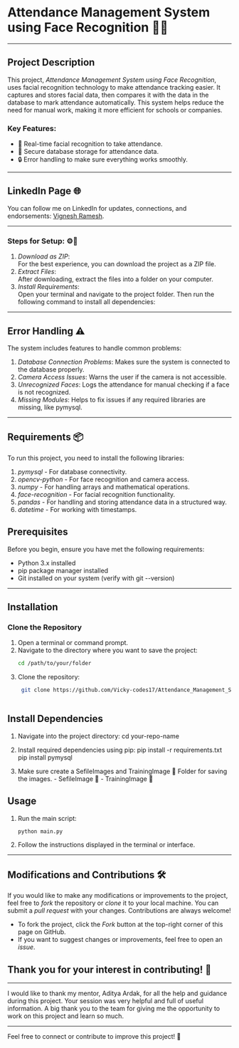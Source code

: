 # Attendance Management System using Face Recognition 📸✅

---

## Project Description  
This project, *Attendance Management System using Face Recognition*, uses facial recognition technology to make attendance tracking easier. 
It captures and stores facial data, then compares it with the data in the database to mark attendance automatically. This system helps reduce the
need for manual work, making it more efficient for schools or companies.

### Key Features:  
- 🏫 Real-time facial recognition to take attendance.  
- 💾 Secure database storage for attendance data.  
- 🔒 Error handling to make sure everything works smoothly.

---

## LinkedIn Page 🌐  
You can follow me on LinkedIn for updates, connections, and endorsements: [Vignesh Ramesh](https://www.linkedin.com/in/vigneshramesh-13j01).

---
### Steps for Setup:  ⚙📂
1. *Download as ZIP*:  
   For the best experience, you can download the project as a ZIP file.
2. *Extract Files*:  
   After downloading, extract the files into a folder on your computer.
3. *Install Requirements*:  
   Open your terminal and navigate to the project folder. Then run the following command to install all dependencies:
   
---

## Error Handling ⚠️  
The system includes features to handle common problems:  
1. *Database Connection Problems*: Makes sure the system is connected to the database properly.  
2. *Camera Access Issues*: Warns the user if the camera is not accessible.  
3. *Unrecognized Faces*: Logs the attendance for manual checking if a face is not recognized.  
4. *Missing Modules*: Helps to fix issues if any required libraries are missing, like pymysql.

---
## Requirements 📦  
To run this project, you need to install the following libraries:

1. *pymysql* - For database connectivity.
2. *opencv-python* - For face recognition and camera access.
3. *numpy* - For handling arrays and mathematical operations.
4. *face-recognition* - For facial recognition functionality.
5. *pandas* - For handling and storing attendance data in a structured way.
6. *datetime* - For working with timestamps.

## Prerequisites

Before you begin, ensure you have met the following requirements:
- Python 3.x installed
- pip package manager installed
- Git installed on your system (verify with git --version)

---

## Installation

### Clone the Repository
1. Open a terminal or command prompt.
2. Navigate to the directory where you want to save the project:
   ```bash
   cd /path/to/your/folder

3. Clone the repository:
   ```bash
    git clone https://github.com/Vicky-codes17/Attendance_Management_System_Using_Face_Recognition.git
  

## Install Dependencies
1. Navigate into the project directory:
cd your-repo-name

3. Install required dependencies using pip:
pip install -r requirements.txt
pip install pymysql
5. Make sure create a SefileImages and TrainingImage 📂 Folder for saving the images.
        - SefileImage 📂
        - TrainingImage 📂

## Usage
1. Run the main script:
    ```bash
    python main.py
3. Follow the instructions displayed in the terminal or interface.
---
## Modifications and Contributions 🛠️  
If you would like to make any modifications or improvements to the project, feel free to *fork* the repository or *clone* it to your local machine. You can submit a *pull request* with your changes. Contributions are always welcome!  

- To fork the project, click the *Fork* button at the top-right corner of this page on GitHub.  
- If you want to suggest changes or improvements, feel free to open an *issue*.

## Thank you for your interest in contributing! 🚀
--- 
I would like to thank my mentor, Aditya Ardak, for all the help and guidance during this project. Your session was very helpful and full of useful information. A big thank you to the team for giving me the opportunity to work on this project and learn so much.

---

Feel free to connect or contribute to improve this project! 🚀
